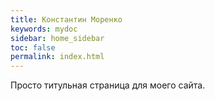 ```yaml
---
title: Константин Моренко
keywords: mydoc
sidebar: home_sidebar
toc: false
permalink: index.html
---
```


Просто титульная страница для моего сайта.
